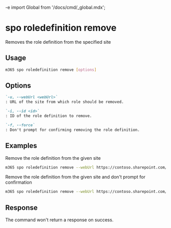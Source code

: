-e <!-- DISCLAIMER: All secrets, passwords, and sensitive values in this document are examples only and not real credentials. -->
import Global from '/docs/cmd/_global.mdx';

# spo roledefinition remove

Removes the role definition from the specified site

## Usage

```sh
m365 spo roledefinition remove [options]
```

## Options

```md definition-list
`-u, --webUrl <webUrl>`
: URL of the site from which role should be removed.

`-i, --id <id>`
: ID of the role definition to remove.

`-f, --force`
: Don't prompt for confirming removing the role definition.
```

<Global />

## Examples

Remove the role definition from the given site

```sh
m365 spo roledefinition remove --webUrl https://contoso.sharepoint.com/sites/project-x --id 1
```

Remove the role definition from the given site and don't prompt for confirmation

```sh
m365 spo roledefinition remove --webUrl https://contoso.sharepoint.com/sites/project-x --id 1 --force
```

## Response

The command won't return a response on success.
